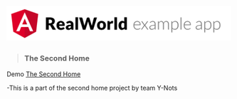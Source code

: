 # ![Angular 2 Example App](logo.png)

> ### The Second Home

Demo
<a href="http://the-second-home.com" >The Second Home</a>

-This is a part of the second home project by team Y-Nots 
